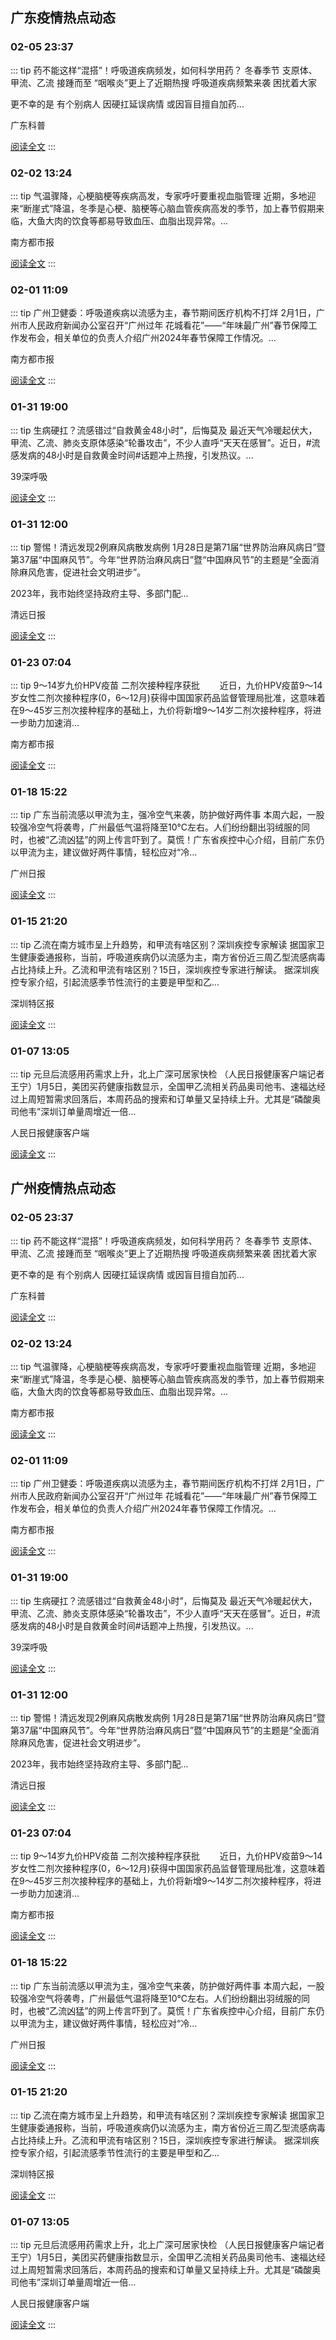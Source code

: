 
## 广东疫情热点动态

  
### 02-05 23:37
::: tip 药不能这样“混搭”！呼吸道疾病频发，如何科学用药？
冬春季节
支原体、甲流、乙流
接踵而至
“咽喉炎”更上了近期热搜
呼吸道疾病频繁来袭
困扰着大家

更不幸的是
有个别病人
因硬扛延误病情
或因盲目擅自加药...

广东科普

[阅读全文](https://view.inews.qq.com/a/20240205A07CGE00?uid=101705948131&chlid=_qqnews_custom_search_pictext)
:::

### 02-02 13:24
::: tip 气温骤降，心梗脑梗等疾病高发，专家呼吁要重视血脂管理
近期，多地迎来“断崖式”降温，冬季是心梗、脑梗等心脑血管疾病高发的季节，加上春节假期来临，大鱼大肉的饮食等都易导致血压、血脂出现异常。...

南方都市报

[阅读全文](https://view.inews.qq.com/a/20240202A04DBC00?chlid=mine_subscribe&uid=101705948131)
:::

### 02-01 11:09
::: tip 广州卫健委：呼吸道疾病以流感为主，春节期间医疗机构不打烊
2月1日，广州市人民政府新闻办公室召开“广州过年 花城看花”——“年味最广州”春节保障工作发布会，相关单位的负责人介绍广州2024年春节保障工作情况。...

南方都市报

[阅读全文](https://view.inews.qq.com/a/20240201A02V3000?uid=101705948131&chlid=_qqnews_custom_search_pictext)
:::

### 01-31 19:00
::: tip 生病硬扛？流感错过“自救黄金48小时”，后悔莫及
最近天气冷暖起伏大，甲流、乙流、肺炎支原体感染“轮番攻击”，不少人直呼“天天在感冒”。近日，#流感发病的48小时是自救黄金时间#话题冲上热搜，引发热议。...

39深呼吸

[阅读全文](https://view.inews.qq.com/a/20240131A07XPQ00?uid=8QIf3n5c5YwYuDrY7gI=&chlid=news_news_antip&suid=8QIf3n5c5YwYuDrY7gI=)
:::

### 01-31 12:00
::: tip 警惕！清远发现2例麻风病散发病例
1月28日是第71届“世界防治麻风病日”暨第37届“中国麻风节”。今年“世界防治麻风病日”暨“中国麻风节”的主题是“全面消除麻风危害，促进社会文明进步”。

2023年，我市始终坚持政府主导、多部门配...

清远日报

[阅读全文](https://view.inews.qq.com/a/20240131A03GGD00?uid=8QIf3n5c5YwYuDrY7gI=&chlid=news_news_antip&suid=8QIf3n5c5YwYuDrY7gI=)
:::

### 01-23 07:04
::: tip 9～14岁九价HPV疫苗 二剂次接种程序获批
　　近日，九价HPV疫苗9～14岁女性二剂次接种程序(0，6～12月)获得中国国家药品监督管理局批准，这意味着在9～45岁三剂次接种程序的基础上，九价将新增9～14岁二剂次接种程序，将进一步助力加速消...

南方都市报

[阅读全文](https://view.inews.qq.com/a/20240123A00SSE00?uid=8QIf3n5c5YwYuDrY7gI=&chlid=news_news_antip&suid=8QIf3n5c5YwYuDrY7gI=)
:::

### 01-18 15:22
::: tip 广东当前流感以甲流为主，强冷空气来袭，防护做好两件事
本周六起，一股较强冷空气将袭粤，广州最低气温将降至10℃左右。人们纷纷翻出羽绒服的同时，也被“乙流凶猛”的网上传言吓到了。莫慌！广东省疾控中心介绍，目前广东仍以甲流为主，建议做好两件事情，轻松应对“冷...

广州日报

[阅读全文](https://view.inews.qq.com/a/20240118A05KQY00?uid=8QIf3n5c5YwYuDrY7gI=&chlid=news_news_antip&suid=8QIf3n5c5YwYuDrY7gI=)
:::

### 01-15 21:20
::: tip 乙流在南方城市呈上升趋势，和甲流有啥区别？深圳疾控专家解读
据国家卫生健康委通报称，当前，呼吸道疾病仍以流感为主，南方省份近三周乙型流感病毒占比持续上升。乙流和甲流有啥区别？15日，深圳疾控专家进行解读。
据深圳疾控专家介绍，引起流感季节性流行的主要是甲型和乙...

深圳特区报

[阅读全文](https://view.inews.qq.com/a/20240115A0824L00?uid=101705948131&chlid=_qqnews_custom_search_pictext)
:::

### 01-07 13:05
::: tip 元旦后流感用药需求上升，北上广深可居家快检
（人民日报健康客户端记者 王宁）1月5日，美团买药健康指数显示，全国甲乙流相关药品奥司他韦、速福达经过上周短暂需求回落后，本周药品的搜索和订单量又呈持续上升。尤其是“磷酸奥司他韦”深圳订单量周增近一倍...

人民日报健康客户端

[阅读全文](https://view.inews.qq.com/a/20240107A03DZL00?uid=8QIf3n5c5YwYuDrY7gI=&chlid=news_news_top&suid=8QIf3n5c5YwYuDrY7gI=)
:::


## 广州疫情热点动态

  
### 02-05 23:37
::: tip 药不能这样“混搭”！呼吸道疾病频发，如何科学用药？
冬春季节
支原体、甲流、乙流
接踵而至
“咽喉炎”更上了近期热搜
呼吸道疾病频繁来袭
困扰着大家

更不幸的是
有个别病人
因硬扛延误病情
或因盲目擅自加药...

广东科普

[阅读全文](https://view.inews.qq.com/a/20240205A07CGE00?uid=101705948131&chlid=_qqnews_custom_search_pictext)
:::

### 02-02 13:24
::: tip 气温骤降，心梗脑梗等疾病高发，专家呼吁要重视血脂管理
近期，多地迎来“断崖式”降温，冬季是心梗、脑梗等心脑血管疾病高发的季节，加上春节假期来临，大鱼大肉的饮食等都易导致血压、血脂出现异常。...

南方都市报

[阅读全文](https://view.inews.qq.com/a/20240202A04DBC00?chlid=mine_subscribe&uid=101705948131)
:::

### 02-01 11:09
::: tip 广州卫健委：呼吸道疾病以流感为主，春节期间医疗机构不打烊
2月1日，广州市人民政府新闻办公室召开“广州过年 花城看花”——“年味最广州”春节保障工作发布会，相关单位的负责人介绍广州2024年春节保障工作情况。...

南方都市报

[阅读全文](https://view.inews.qq.com/a/20240201A02V3000?uid=101705948131&chlid=_qqnews_custom_search_pictext)
:::

### 01-31 19:00
::: tip 生病硬扛？流感错过“自救黄金48小时”，后悔莫及
最近天气冷暖起伏大，甲流、乙流、肺炎支原体感染“轮番攻击”，不少人直呼“天天在感冒”。近日，#流感发病的48小时是自救黄金时间#话题冲上热搜，引发热议。...

39深呼吸

[阅读全文](https://view.inews.qq.com/a/20240131A07XPQ00?uid=8QIf3n5c5YwYuDrY7gI=&chlid=news_news_antip&suid=8QIf3n5c5YwYuDrY7gI=)
:::

### 01-31 12:00
::: tip 警惕！清远发现2例麻风病散发病例
1月28日是第71届“世界防治麻风病日”暨第37届“中国麻风节”。今年“世界防治麻风病日”暨“中国麻风节”的主题是“全面消除麻风危害，促进社会文明进步”。

2023年，我市始终坚持政府主导、多部门配...

清远日报

[阅读全文](https://view.inews.qq.com/a/20240131A03GGD00?uid=8QIf3n5c5YwYuDrY7gI=&chlid=news_news_antip&suid=8QIf3n5c5YwYuDrY7gI=)
:::

### 01-23 07:04
::: tip 9～14岁九价HPV疫苗 二剂次接种程序获批
　　近日，九价HPV疫苗9～14岁女性二剂次接种程序(0，6～12月)获得中国国家药品监督管理局批准，这意味着在9～45岁三剂次接种程序的基础上，九价将新增9～14岁二剂次接种程序，将进一步助力加速消...

南方都市报

[阅读全文](https://view.inews.qq.com/a/20240123A00SSE00?uid=8QIf3n5c5YwYuDrY7gI=&chlid=news_news_antip&suid=8QIf3n5c5YwYuDrY7gI=)
:::

### 01-18 15:22
::: tip 广东当前流感以甲流为主，强冷空气来袭，防护做好两件事
本周六起，一股较强冷空气将袭粤，广州最低气温将降至10℃左右。人们纷纷翻出羽绒服的同时，也被“乙流凶猛”的网上传言吓到了。莫慌！广东省疾控中心介绍，目前广东仍以甲流为主，建议做好两件事情，轻松应对“冷...

广州日报

[阅读全文](https://view.inews.qq.com/a/20240118A05KQY00?uid=8QIf3n5c5YwYuDrY7gI=&chlid=news_news_antip&suid=8QIf3n5c5YwYuDrY7gI=)
:::

### 01-15 21:20
::: tip 乙流在南方城市呈上升趋势，和甲流有啥区别？深圳疾控专家解读
据国家卫生健康委通报称，当前，呼吸道疾病仍以流感为主，南方省份近三周乙型流感病毒占比持续上升。乙流和甲流有啥区别？15日，深圳疾控专家进行解读。
据深圳疾控专家介绍，引起流感季节性流行的主要是甲型和乙...

深圳特区报

[阅读全文](https://view.inews.qq.com/a/20240115A0824L00?uid=101705948131&chlid=_qqnews_custom_search_pictext)
:::

### 01-07 13:05
::: tip 元旦后流感用药需求上升，北上广深可居家快检
（人民日报健康客户端记者 王宁）1月5日，美团买药健康指数显示，全国甲乙流相关药品奥司他韦、速福达经过上周短暂需求回落后，本周药品的搜索和订单量又呈持续上升。尤其是“磷酸奥司他韦”深圳订单量周增近一倍...

人民日报健康客户端

[阅读全文](https://view.inews.qq.com/a/20240107A03DZL00?uid=8QIf3n5c5YwYuDrY7gI=&chlid=news_news_top&suid=8QIf3n5c5YwYuDrY7gI=)
:::

